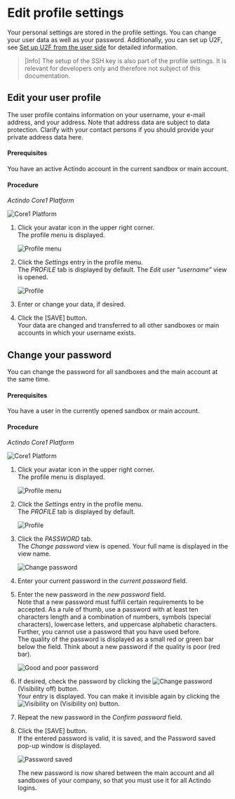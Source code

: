 # Edit profile settings

Your personal settings are stored in the profile settings.  You can change your user data as well as your password. Additionally, you can set up U2F, see [Set up U2F from the user side](./01a_UserSetupActindo.md "Set up U2F from the user side") for detailed information. 

> [Info] The setup of the SSH key is also part of the profile settings. It is relevant for developers only and therefore not subject of this documentation.   



## Edit your user profile

The user profile contains information on your username, your e-mail address, and your address. Note that address data are subject to data protection. Clarify with your contact persons if you should provide your private address data here.

#### Prerequisites

You have an active Actindo account in the current sandbox or main account.

#### Procedure

*Actindo Core1 Platform*

![Core1 Platform](../../Assets/Screenshots/Core1Platform/Core1.png "[Core1 Platform]")

 1. Click your avatar icon in the upper right corner.   
    The profile menu is displayed.

    ![Profile menu](../../Assets/Screenshots/Core1Platform/UsingCore1/ProfileMenu.png "[Profile menu]")

2. Click the *Settings* entry in the profile menu.   
    The *PROFILE* tab is displayed by default. The *Edit user "username"* view is opened.

    ![Profile](../../Assets/Screenshots/Core1Platform/ProfileSettings/Profile/Profile.png "[Profile]")

3. Enter or change your data, if desired.

4. Click the [SAVE] button.   
   Your data are changed and transferred to all other sandboxes or main accounts in which your username exists. 



## Change your password

 You can change the password for all sandboxes and the main account at the same time.  

#### Prerequisites

You have a user in the currently opened sandbox or main account.

#### Procedure

*Actindo Core1 Platform*

![Core1 Platform](../../Assets/Screenshots/Core1Platform/Core1.png "[Core1 Platform]")

1. Click your avatar icon in the upper right corner.   
    The profile menu is displayed.

    ![Profile menu](../../Assets/Screenshots/Core1Platform/UsingCore1/ProfileMenu.png "[Profile menu]")

2. Click the *Settings* entry in the profile menu.   
    The *PROFILE* tab is displayed by default. 

    ![Profile](../../Assets/Screenshots/Core1Platform/ProfileSettings/Profile/Profile.png "[Profile]")

3. Click the *PASSWORD* tab.   
   The *Change password* view is opened. Your full name is displayed in the view name.

   ![Change password](../../Assets/Screenshots/Core1Platform/UsingCore1/ProfileChangePassword.png "[Change password]")

4. Enter your current password in the *current password* field.

5. Enter the new password in the *new password* field.  
   Note that a new password must fulfill certain requirements to be accepted. As a rule of thumb, use a password with at least ten characters length and a combination of numbers, symbols (special characters), lowercase letters, and uppercase alphabetic characters. Further, you cannot use a password that you have used before.   
   The quality of the password is displayed as a small red or green bar below the field. Think about a new password if the quality is poor (red bar).

     ![Good and poor password](../../Assets/Screenshots/Core1Platform/UsingCore1/ProfilePasswordQuality.png "[Good and poor password]")

6. If desired, check the password by clicking the ![Change password](../../Assets/Icons/visibility_off.png "[Change password]") (Visibility off) button.   
   Your entry is displayed. You can make it invisible again by clicking the ![Visibility on](../../Assets/Icons/visibility.png "[Visibility on]") (Visibility on) button.

7. Repeat the new password in the *Confirm password* field. 

8. Click the [SAVE] button.   
   If the entered password is valid, it is saved, and the Password saved pop-up window is displayed.  


   ![Password saved](../../Assets/Screenshots/Core1Platform/ProfileSettings/Password/PasswordSaved.png "[Password saved]")

   The new password is now shared between the main account and all sandboxes of your company, so that you must use it for all Actindo logins.



